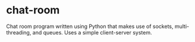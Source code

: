 # chat-room
Chat room program written using Python that makes use of sockets, multi-threading, and queues. Uses a simple client-server system.
